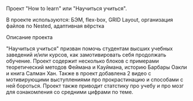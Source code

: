 Проект "How to learn" или "Научиться учиться".


В проекте используются:
БЭМ, 
flex-box, 
GRID Layout, 
организация файлов по Nested, 
адаптивная вёрстка

Описание проекта

"Научиться учиться" призван помочь студентам высших учебных заведений и/или курсов, как замотивировать себя продолжать обучение. Проект содержит несколько блоков с примерами теоретический методов Феймана и Кауймана, историю Барбары Оакли и книга Салман Хан. Также в проект добавлена 2 видео с мотивирующими выступлениями про прокрастинацию и способами с ней бороться. Проект также приводит статстику про учебу и про мозг для ознакомления со средними цифрами по теме.
